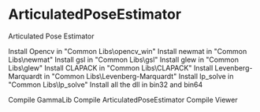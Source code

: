 # ArticulatedPoseEstimator
Articulated Pose Estimator


Install Opencv in "Common Libs\opencv_win"
Install newmat in "Common Libs\newmat"
Install gsl in "Common Libs\gsl"
Install glew in "Common Libs\glew"
Install CLAPACK in "Common Libs\CLAPACK"
Install Levenberg-Marquardt in "Common Libs\Levenberg-Marquardt"
Install lp_solve in "Common Libs\lp_solve"
Install all the dll in bin32 and bin64

Compile GammaLib
Compile ArticulatedPoseEstimator
Compile Viewer
